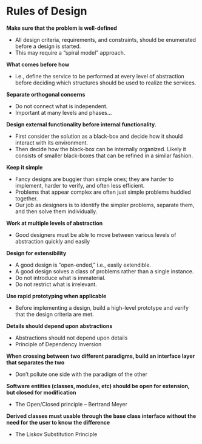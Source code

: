 # Rules of Design #
**Make sure that the problem is well-defined**

- All design criteria, requirements, and constraints, should be enumerated before a design is started.
- This may require a “spiral model” approach.

**What comes before how**

- i.e., define the service to be performed at every level of abstraction before deciding which structures should be used to realize the services.

**Separate orthogonal concerns**

- Do not connect what is independent.
- Important at many levels and phases...

**Design external functionality before internal functionality.**

- First consider the solution as a black-box and decide how it should interact with its environment.
- Then decide how the black-box can be internally organized. Likely it consists of smaller black-boxes that can be refined in a similar fashion.

**Keep it simple**

- Fancy designs are buggier than simple ones; they are harder to implement, harder to verify, and often less efficient.
- Problems that appear complex are often just simple problems huddled together.
- Our job as designers is to identify the simpler problems, separate them, and then solve them individually.

**Work at multiple levels of abstraction**

- Good designers must be able to move between various levels of abstraction quickly and easily

**Design for extensibility**

- A good design is “open-ended,” i.e., easily extendible.
- A good design solves a class of problems rather than a single instance.
- Do not introduce what is immaterial.
- Do not restrict what is irrelevant.

**Use rapid prototyping when applicable**

- Before implementing a design, build a high-level prototype and verify that the design criteria are met.

**Details should depend upon abstractions**

- Abstractions should not depend upon details
- Principle of Dependency Inversion

**When crossing between two different paradigms, build an interface layer that separates the two**

- Don’t pollute one side with the paradigm of the other

**Software entities (classes, modules, etc) should be open for extension, but closed for modification**

- The Open/Closed principle – Bertrand Meyer

**Derived classes must usable through the base class interface without the need for the user to know the difference**

- The Liskov Substitution Principle

